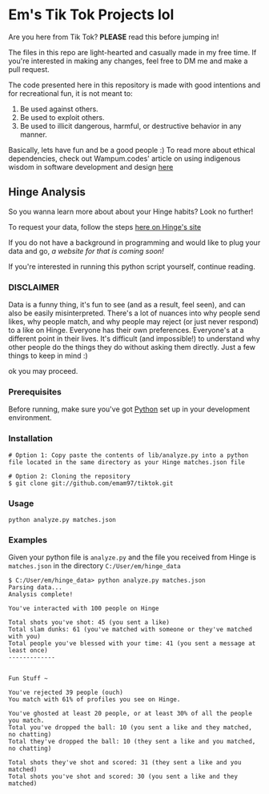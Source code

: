 # Em's Tik Tok Projects lol

Are you here from Tik Tok?
**PLEASE** read this before jumping in!

The files in this repo are light-hearted and casually made in my free time. If you're interested in making any changes, feel free to DM me and make a pull request.

The code presented here in this repository is made with good intentions and for recreational fun, it is not meant to:
1. Be used against others.
2. Be used to exploit others.
3. Be used to illicit dangerous, harmful, or destructive behavior in any manner.

Basically, lets have fun and be a good people :)
To read more about ethical dependencies, check out Wampum.codes' article on using indigenous wisdom in software development and design
[here](https://foundation.mozilla.org/en/blog/indigenous-wisdom-model-software-design-and-development/)


## Hinge Analysis

So you wanna learn more about about your Hinge habits? Look no further!

To request your data, follow the steps [here on Hinge's site](https://hingeapp.zendesk.com/hc/en-us/articles/360011235813-How-do-I-request-a-copy-of-my-personal-data-)

If you do not have a background in programming and would like to plug your data and go, *a website for that is coming soon!*

If you're interested in running this python script yourself, continue reading.

### DISCLAIMER

Data is a funny thing, it's fun to see (and as a result, feel seen), and can also be easily misinterpreted. There's a lot of nuances into why people send likes, why people match, and why people may reject (or just never respond) to a like on Hinge. 
Everyone has their own preferences.
Everyone's at a different point in their lives.
It's difficult (and impossible!) to understand why other people do the things they do without asking them directly.
Just a few things to keep in mind :)

ok you may proceed.

### Prerequisites

Before running, make sure you've got [Python](https://www.python.org/downloads/) set up in your development environment.

### Installation
```
# Option 1: Copy paste the contents of lib/analyze.py into a python file located in the same directory as your Hinge matches.json file

# Option 2: Cloning the repository
$ git clone git://github.com/emam97/tiktok.git
```

### Usage
```
python analyze.py matches.json

```

### Examples
Given your python file is `analyze.py` and the file you received from Hinge is `matches.json` in the directory 
`C:/User/em/hinge_data`
```
$ C:/User/em/hinge_data> python analyze.py matches.json
Parsing data...
Analysis complete!

You've interacted with 100 people on Hinge

Total shots you've shot: 45 (you sent a like)
Total slam dunks: 61 (you've matched with someone or they've matched with you)
Total people you've blessed with your time: 41 (you sent a message at least once)
-------------


Fun Stuff ~

You've rejected 39 people (ouch)
You match with 61% of profiles you see on Hinge.

You've ghosted at least 20 people, or at least 30% of all the people you match.
Total you've dropped the ball: 10 (you sent a like and they matched, no chatting)
Total they've dropped the ball: 10 (they sent a like and you matched, no chatting)

Total shots they've shot and scored: 31 (they sent a like and you matched)
Total shots you've shot and scored: 30 (you sent a like and they matched)
```


